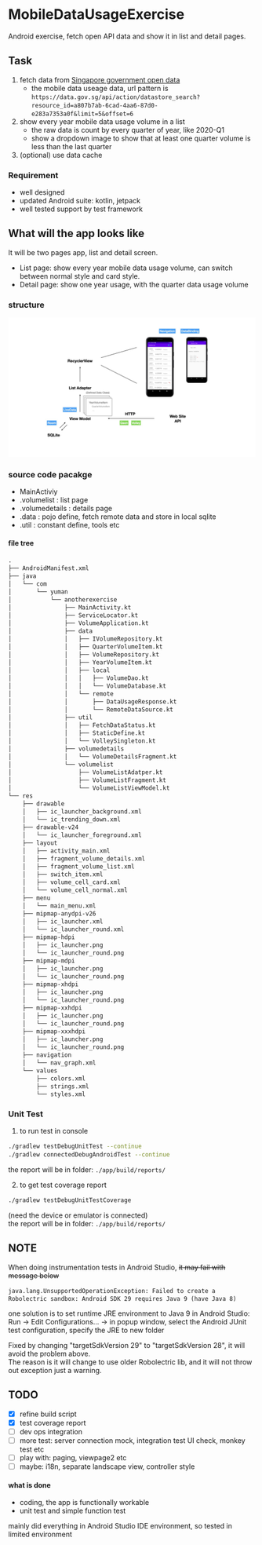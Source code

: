 # MobileDataUsageExercise
Android exercise, fetch open API data and show it in list and detail pages.

## Task
1. fetch data from [Singapore government open data](https://data.gov.sg/dataset/mobile-data-usage)
    * the mobile data useage data, url pattern is `https://data.gov.sg/api/action/datastore_search?resource_id=a807b7ab-6cad-4aa6-87d0-e283a7353a0f&limit=5&offset=6`
2. show every year mobile data usage volume in a list
    * the raw data is count by every quarter of year, like 2020-Q1
    * show a dropdown image to show that at least one quarter volume is less than the last quarter
3. (optional) use data cache

### Requirement
* well designed
* updated Android suite: kotlin, jetpack
* well tested support by test framework

## What will the app looks like
It will be two pages app, list and detail screen.   

* List page: show every year mobile data usage volume, can switch between normal style and card style.  
* Detail page: show one year usage, with the quarter data usage volume

### structure
![framework](https://github.com/freshleaf/MobileDataUsageExercise/raw/master/doc/framework.jpeg)

### source code pacakge

* MainActiviy
* .volumelist     : list page
* .volumedetails  : details page
* .data           : pojo define, fetch remote data and store in local sqlite
* .util           : constant define, tools etc

#### file tree
```
.
├── AndroidManifest.xml
├── java
│   └── com
│       └── yuman
│           └── anotherexercise
│               ├── MainActivity.kt
│               ├── ServiceLocator.kt
│               ├── VolumeApplication.kt
│               ├── data
│               │   ├── IVolumeRepository.kt
│               │   ├── QuarterVolumeItem.kt
│               │   ├── VolumeRepository.kt
│               │   ├── YearVolumeItem.kt
│               │   ├── local
│               │   │   ├── VolumeDao.kt
│               │   │   └── VolumeDatabase.kt
│               │   └── remote
│               │       ├── DataUsageResponse.kt
│               │       └── RemoteDataSource.kt
│               ├── util
│               │   ├── FetchDataStatus.kt
│               │   ├── StaticDefine.kt
│               │   └── VolleySingleton.kt
│               ├── volumedetails
│               │   └── VolumeDetailsFragment.kt
│               └── volumelist
│                   ├── VolumeListAdatper.kt
│                   ├── VolumeListFragment.kt
│                   └── VolumeListViewModel.kt
└── res
    ├── drawable
    │   ├── ic_launcher_background.xml
    │   └── ic_trending_down.xml
    ├── drawable-v24
    │   └── ic_launcher_foreground.xml
    ├── layout
    │   ├── activity_main.xml
    │   ├── fragment_volume_details.xml
    │   ├── fragment_volume_list.xml
    │   ├── switch_item.xml
    │   ├── volume_cell_card.xml
    │   └── volume_cell_normal.xml
    ├── menu
    │   └── main_menu.xml
    ├── mipmap-anydpi-v26
    │   ├── ic_launcher.xml
    │   └── ic_launcher_round.xml
    ├── mipmap-hdpi
    │   ├── ic_launcher.png
    │   └── ic_launcher_round.png
    ├── mipmap-mdpi
    │   ├── ic_launcher.png
    │   └── ic_launcher_round.png
    ├── mipmap-xhdpi
    │   ├── ic_launcher.png
    │   └── ic_launcher_round.png
    ├── mipmap-xxhdpi
    │   ├── ic_launcher.png
    │   └── ic_launcher_round.png
    ├── mipmap-xxxhdpi
    │   ├── ic_launcher.png
    │   └── ic_launcher_round.png
    ├── navigation
    │   └── nav_graph.xml
    └── values
        ├── colors.xml
        ├── strings.xml
        └── styles.xml
```

### Unit Test
1. to run test in console  

```bash
./gradlew testDebugUnitTest --continue
./gradlew connectedDebugAndroidTest --continue
```
the report will be in folder: `./app/build/reports/`

2. to get test coverage report

```bash
./gradlew testDebugUnitTestCoverage
```

(need the device or emulator is connected)  
the report will be in folder: `./app/build/reports/`

## NOTE
When doing instrumentation tests in Android Studio, <strike>it may fail with message below</strike>

```
java.lang.UnsupportedOperationException: Failed to create a Robolectric sandbox: Android SDK 29 requires Java 9 (have Java 8)
```

one solution is to set runtime JRE environment to Java 9 in Android Studio:  
Run -> Edit Configurations... -> in popup window, select the Android JUnit test configuration, specify the JRE to new folder

Fixed by changing "targetSdkVersion 29" to "targetSdkVersion 28", it will avoid the problem above.  
The reason is it will change to use older Robolectric lib, and it will not throw out exception just a warning.  

## TODO
- [x] refine build script
- [x] test coverage report
- [ ] dev ops integration
- [ ] more test: server connection mock, integration test UI check, monkey test etc
- [ ] play with: paging, viewpage2 etc
- [ ] maybe: i18n, separate landscape view, controller style

#### what is done
* coding, the app is functionally workable
* unit test and simple function test

mainly did everything in Android Studio IDE environment, so tested in limited environment
